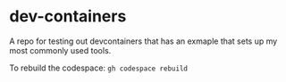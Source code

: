 # dev-containers
A repo for testing out devcontainers that has an exmaple that sets up my most commonly used tools.

To rebuild the codespace: `gh codespace rebuild`
